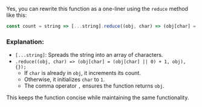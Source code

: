 Yes, you can rewrite this function as a one-liner using the `reduce` method like this:

```javascript
const count = string => [...string].reduce((obj, char) => (obj[char] = (obj[char] || 0) + 1, obj), {});
```

### Explanation:

- `[...string]`: Spreads the string into an array of characters.
- `.reduce((obj, char) => (obj[char] = (obj[char] || 0) + 1, obj), {});`
    - If `char` is already in `obj`, it increments its count.
    - Otherwise, it initializes `char` to `1`.
    - The comma operator `,` ensures the function returns `obj`.

This keeps the function concise while maintaining the same functionality.